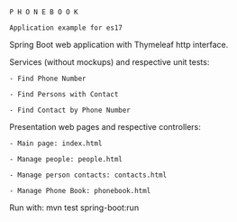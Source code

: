 
	P H O N E B O O K

	Application example for es17

Spring Boot web application with Thymeleaf http interface.

Services (without mockups) and respective unit tests:

	- Find Phone Number

	- Find Persons with Contact

	- Find Contact by Phone Number

Presentation web pages and respective controllers:

	- Main page: index.html

	- Manage people: people.html

	- Manage person contacts: contacts.html

	- Manage Phone Book: phonebook.html

Run with: mvn test spring-boot:run
